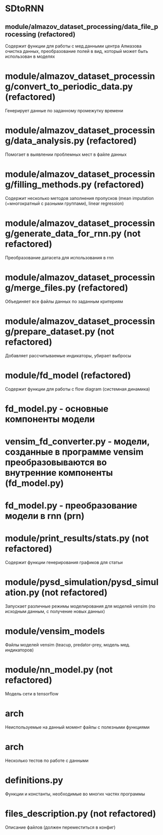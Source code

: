 # SDtoRNN

## module/almazov_dataset_processing/data_file_processing (refactored)
Содержит функции для работы с мед.данными центра Алмазова очистка данных, преобразование полей в вид, который может быть использован в моделях

# module/almazov_dataset_processing/convert_to_periodic_data.py (refactored)
Генерирует данные по заданному промежутку времени

# module/almazov_dataset_processing/data_analysis.py (refactored)
Помогает в выявлении проблемных мест в файле данных

# module/almazov_dataset_processing/filling_methods.py (refactored)
Содержит несколько методов заполнения пропусков (mean imputation (+многократный с разными группами), linear regression)

# module/almazov_dataset_processing/generate_data_for_rnn.py (not refactored)
Преобразование датасета для использования в rnn

# module/almazov_dataset_processing/merge_files.py (refactored)
Объединяет все файлы данных по заданным критериям

# module/almazov_dataset_processing/prepare_dataset.py (not refactored)
Добавляет рассчитываемые индикаторы, убирает выбросы


# module/fd_model (refactored)
Содержит функции для работы с flow diagram (системная динамика)
# fd_model.py - основные компоненты модели
# vensim_fd_converter.py - модели, созданные в программе vensim преобразовываются во внутренние компоненты (fd_model.py)
# fd_model.py - преобразование модели в rnn (prn)

# module/print_results/stats.py (not refactored)
Содержит функции генерирования графиков для статьи

# module/pysd_simulation/pysd_simulation.py (not refactored)
Запускает различные режимы моделирования для моделей vensim (по исходным данным, с получение новых данных)

# module/vensim_models
Файлы моделей vensim (teacup, predator-prey, модель мед. индикаторов)

# module/nn_model.py (not refactored)
Модель сети в tensorflow

# arch
Неиспользуемые на данный момент файлы с полезными функциями

# arch
Несколько тестов по работе с данными

# definitions.py
Функции и константы, необходимые во многих частях программы

# files_description.py (not refactored)
Описание файлов (должен переместиться в конфиг)

